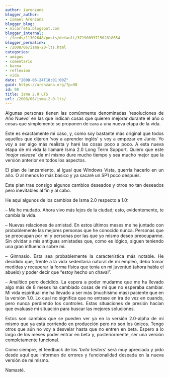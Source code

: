 ```yaml
---
author: iarenzana
blogger_author:
- Ismael Arenzana
blogger_blog:
- micarreta.blogspot.com
blogger_internal:
- /feeds/11302648/posts/default/3719009371502818654
blogger_permalink:
- /2008/06/isma-20-lts.html
categories:
- amigos
- comentario
- karma
- reflexión
- vida
date: "2008-06-24T18:01:00Z"
guid: https://arenzana.org/?p=98
id: 98
title: Isma 2.0 LTS
url: /2008/06/isma-2-0-lts/
---
```

<p style="text-align: justify;">
  Algunas personas tienen las comúnmente denominadas &#8216;resoluciones de Año Nuevo&#8217; en las que indican cosas que quieren mejorar durante el año o cosas que simplemente se proponen de cara a una nueva etapa de la vida.
</p>

<p style="text-align: justify;">
  Este es exactamente mi caso, y, como soy bastante más original que todos aquellos que dijeron &#8216;voy a aprender inglés&#8217; y voy a empezar en Junio. Yo voy a ser algo más realista y haré las cosas poco a poco. A esta nueva etapa de mi vida la llamaré Isma 2.0 Long Term Support. Quiero que este <em>&#8216;major release&#8217;</em> de mí mismo dure mucho tiempo y sea mucho mejor que la versión anterior en todos los aspectos.
</p>

<p style="text-align: justify;">
  El plan de lanzamiento, al igual que Windows Vista, querría hacerlo en un año. O al menos lo más básico y ya sacaré un SP1 poco después.
</p>

<p style="text-align: justify;">
  Este plan trae consigo algunos cambios deseados y otros no tan deseados pero inevitables al fin y al cabo.
</p>

<p style="text-align: justify;">
  He aquí algunos de los cambios de Isma 2.0 respecto a 1.0:
</p>

<p style="text-align: justify;">
  &#8211; Me he mudado. Ahora vivo más lejos de la ciudad; esto, evidentemente, te cambia la vida.
</p>

<p style="text-align: justify;">
  &#8211; Nuevas relaciones de amistad. En estos últimos meses me he juntado con probablemente las mejores personas que he conocido nunca. Personas que se preocupan por mí y personas por las que yo mismo deseo preocuparme. Sin olvidar a mis antiguas amistades que, como es lógico, siguen teniendo una gran influencia sobre mí.
</p>

<p style="text-align: justify;">
  &#8211; Gimnasio. Esta sea probablemente la característica más notable. He decidido que, frente a la vida sedentaria natural de mi empleo, debo tomar medidas y recuperar la forma física que tenía en mi juventud (ahora habla el abuelo) y poder decir que &#8220;estoy hecho un chaval&#8221;.
</p>

<p style="text-align: justify;">
  &#8211; Analítico pero decidido. La espera a poder mudarme que me ha llevado algo más de 8 meses ha cambiado cosas de mí que no esperaba cambiar. Mi vida espiritual me ha llevado a ser más (muchísimo más) paciente que en la versión 1.0. Lo cual no significa que no entrase en ira de vez en cuando, pero nunca perdiendo los controles. Estas situaciones de presión hacían que evaluase mi situación para buscar las mejores soluciones.
</p>

<p style="text-align: justify;">
  Estos son cambios que se pueden ver ya en la versión 2.0-alpha de mí mismo que ya está corriendo en producción pero no son los únicos. Tengo otros que aún no voy a desvelar hasta que no entren en beta. Espero a lo largo de los meses poder entrar en beta y, posteriormente, ser una versión completamente funcional.
</p>

<p style="text-align: justify;">
  Como siempre, el feedback de los &#8216;<em>beta testers</em>&#8216; será muy apreciada y pido desde aquí que informen de errores y funcionalidad deseada en la nueva versión de mí mismo.
</p>

<p style="text-align: justify;">
  Namasté.
</p>